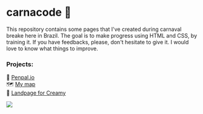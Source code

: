 # carnacode 🎉

This repository contains some pages that I've created during carnaval breake here in Brazil. The goal is to make progress using HTML and CSS, by training it. If you have feedbacks, please, don't hesitate to give it. I would love to know what things to improve. 

### Projects: 
💌 [Penpal.io](https://github.com/calvitoria/carnacode/tree/main/penpal.io) <br>
🗺️ [My map](https://github.com/calvitoria/carnacode/tree/main/my-way-map) <br>
🧴 [Landpage for Creamy](https://github.com/calvitoria/carnacode/tree/main/remake-creamy) <br>


<div>
   <img align="center" src="https://user-images.githubusercontent.com/95686401/155863156-1b32802a-4c23-41ca-b585-80b7b07f9dab.gif" />
</div>
